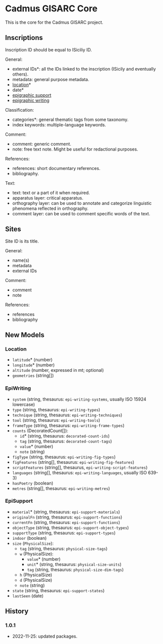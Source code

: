 # Cadmus GISARC Core

This is the core for the Cadmus GISARC project.

## Inscriptions

Inscription ID should be equal to ISiciliy ID.

General:

- external IDs\*: all the IDs linked to the inscription (ISicily and eventually others).
- metadata: general purpose metadata.
- [location](#location)\*
- date\*
- [epigraphic support](#episupport)
- [epigraphic writing](#epiwriting)

Classification:

- categories\*: general thematic tags from some taxonomy.
- index keywords: multiple-language keywords.

Comment:

- comment: generic comment.
- note: free text note. Might be useful for redactional purposes.

References:

- references: short documentary references.
- bibliography.

Text:

- text: text or a part of it when required.
- apparatus layer: critical apparatus.
- orthography layer: can be used to annotate and categorize linguistic phenomena reflected in orthography.
- comment layer: can be used to comment specific words of the text.

## Sites

Site ID is its title.

General:

- name(s)
- metadata
- external IDs

Comment:

- comment
- note

References:

- references
- bibliography

## New Models

### Location

- `latitude`\* (number)
- `longitude`\* (number)
- `altitude` (number, expressed in mt; optional)
- `geometries` (string[])

### EpiWriting

- `system` (string, thesaurus: `epi-writing-systems`, usually ISO 15924 lowercase)
- `type` (string, thesaurus: `epi-writing-types`)
- `technique` (string, thesaurus: `epi-writing-techniques`)
- `tool` (string, thesaurus: `epi-writing-tools`)
- `frameType` (string, thesaurus: `epi-writing-frame-types`)
- `counts` (DecoratedCount[]):
  - `id`\* (string, thesaurus: `decorated-count-ids`)
  - `tag` (string, thesaurus: `decorated-count-tags`)
  - `value`\* (number)
  - `note` (string)
- `figType` (string, thesaurus: `epi-writing-fig-types`)
- `figFeatures` (string[], thesaurus: `epi-writing-fig-features`)
- `scriptFeatures` (string[], thesaurus, `epi-writing-script-features`)
- `languages` (string[], thesaurus: `epi-writing-languages`, usually ISO 639-3)
- `hasPoetry` (boolean)
- `metres` (string[], thesaurus: `epi-writing-metres`)

### EpiSupport

- `material`\* (string, thesaurus: `epi-support-materials`)
- `originalFn` (string, thesaurus: `epi-support-functions`)
- `currentFn` (string, thesaurus: `epi-support-functions`)
- `objectType` (string, thesaurus: `epi-support-object-types`)
- `supportType` (string, thesaurus: `epi-support-types`)
- `indoor` (boolean)
- `size` (`PhysicalSize`):
  - `tag` (string, thesaurus: `physical-size-tags`)
  - `w` (PhysicalSize):
    - `value`\* (number)
    - `unit`\* (string, thesaurus: `physical-size-units`)
    - `tag` (string, thesaurus: `physical-size-dim-tags`)
  - `h` (PhysicalSize)
  - `d` (PhysicalSize)
  - `note` (string)
- `state` (string, thesaurus: `epi-support-states`)
- `lastSeen` (date)

## History

### 1.0.1

- 2022-11-25: updated packages.
